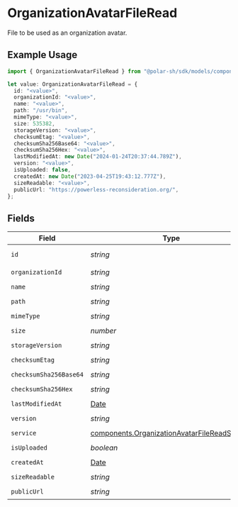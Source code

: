 # OrganizationAvatarFileRead

File to be used as an organization avatar.

## Example Usage

```typescript
import { OrganizationAvatarFileRead } from "@polar-sh/sdk/models/components";

let value: OrganizationAvatarFileRead = {
  id: "<value>",
  organizationId: "<value>",
  name: "<value>",
  path: "/usr/bin",
  mimeType: "<value>",
  size: 535382,
  storageVersion: "<value>",
  checksumEtag: "<value>",
  checksumSha256Base64: "<value>",
  checksumSha256Hex: "<value>",
  lastModifiedAt: new Date("2024-01-24T20:37:44.789Z"),
  version: "<value>",
  isUploaded: false,
  createdAt: new Date("2023-04-25T19:43:12.777Z"),
  sizeReadable: "<value>",
  publicUrl: "https://powerless-reconsideration.org/",
};
```

## Fields

| Field                                                                                                        | Type                                                                                                         | Required                                                                                                     | Description                                                                                                  |
| ------------------------------------------------------------------------------------------------------------ | ------------------------------------------------------------------------------------------------------------ | ------------------------------------------------------------------------------------------------------------ | ------------------------------------------------------------------------------------------------------------ |
| `id`                                                                                                         | *string*                                                                                                     | :heavy_check_mark:                                                                                           | The ID of the object.                                                                                        |
| `organizationId`                                                                                             | *string*                                                                                                     | :heavy_check_mark:                                                                                           | N/A                                                                                                          |
| `name`                                                                                                       | *string*                                                                                                     | :heavy_check_mark:                                                                                           | N/A                                                                                                          |
| `path`                                                                                                       | *string*                                                                                                     | :heavy_check_mark:                                                                                           | N/A                                                                                                          |
| `mimeType`                                                                                                   | *string*                                                                                                     | :heavy_check_mark:                                                                                           | N/A                                                                                                          |
| `size`                                                                                                       | *number*                                                                                                     | :heavy_check_mark:                                                                                           | N/A                                                                                                          |
| `storageVersion`                                                                                             | *string*                                                                                                     | :heavy_check_mark:                                                                                           | N/A                                                                                                          |
| `checksumEtag`                                                                                               | *string*                                                                                                     | :heavy_check_mark:                                                                                           | N/A                                                                                                          |
| `checksumSha256Base64`                                                                                       | *string*                                                                                                     | :heavy_check_mark:                                                                                           | N/A                                                                                                          |
| `checksumSha256Hex`                                                                                          | *string*                                                                                                     | :heavy_check_mark:                                                                                           | N/A                                                                                                          |
| `lastModifiedAt`                                                                                             | [Date](https://developer.mozilla.org/en-US/docs/Web/JavaScript/Reference/Global_Objects/Date)                | :heavy_check_mark:                                                                                           | N/A                                                                                                          |
| `version`                                                                                                    | *string*                                                                                                     | :heavy_check_mark:                                                                                           | N/A                                                                                                          |
| `service`                                                                                                    | [components.OrganizationAvatarFileReadService](../../models/components/organizationavatarfilereadservice.md) | :heavy_check_mark:                                                                                           | N/A                                                                                                          |
| `isUploaded`                                                                                                 | *boolean*                                                                                                    | :heavy_check_mark:                                                                                           | N/A                                                                                                          |
| `createdAt`                                                                                                  | [Date](https://developer.mozilla.org/en-US/docs/Web/JavaScript/Reference/Global_Objects/Date)                | :heavy_check_mark:                                                                                           | N/A                                                                                                          |
| `sizeReadable`                                                                                               | *string*                                                                                                     | :heavy_check_mark:                                                                                           | N/A                                                                                                          |
| `publicUrl`                                                                                                  | *string*                                                                                                     | :heavy_check_mark:                                                                                           | N/A                                                                                                          |